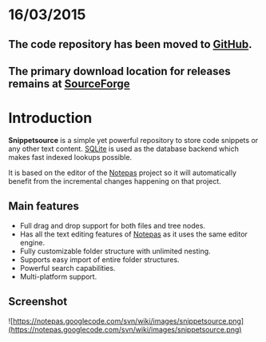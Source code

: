 # 16/03/2015 #

## The code repository has been moved to [GitHub](http://github.com/beNative/snippetsource). ##

## The primary download location for releases remains at [SourceForge](http://sourceforge.net/projects/snippetsource/) ##

# Introduction #

**Snippetsource** is a simple yet powerful repository to store code snippets or any other text content. [SQLite](http://www.sqlite.com/) is used as the database backend which makes fast indexed lookups possible.

It is based on the editor of the [Notepas](http://code.google.com/p/notepas/) project so it will automatically benefit from the incremental changes happening on that project.

## Main features ##

  * Full drag and drop support for both files and tree nodes.
  * Has all the text editing features of [Notepas](http://code.google.com/p/notepas/) as it uses the same editor engine.
  * Fully customizable folder structure with unlimited nesting.
  * Supports easy import of entire folder structures.
  * Powerful search capabilities.
  * Multi-platform support.

## Screenshot ##

![https://notepas.googlecode.com/svn/wiki/images/snippetsource.png](https://notepas.googlecode.com/svn/wiki/images/snippetsource.png)